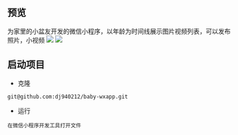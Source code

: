 ## 预览 
为家里的小盆友开发的微信小程序，以年龄为时间线展示图片视频列表，可以发布照片，小视频
![](http://oupfkjs5r.bkt.clouddn.com/%E5%BE%AE%E4%BF%A1%E5%9B%BE%E7%89%87_20170815101129.jpg)
![](http://oupfkjs5r.bkt.clouddn.com/%E5%BE%AE%E4%BF%A1%E5%9B%BE%E7%89%87_20170815101119.jpg)

## 启动项目
+ 克隆
```
git@github.com:dj940212/baby-wxapp.git
```
+ 运行
```
在微信小程序开发工具打开文件
```

